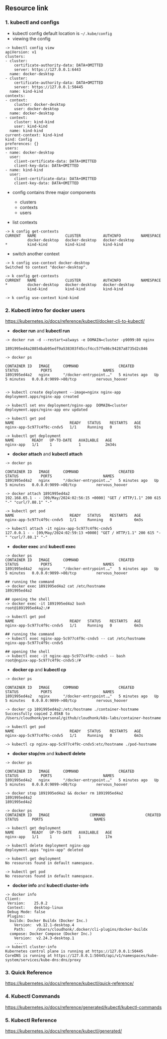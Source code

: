 ## Resource link

### 1. kubectl and configs

- kubectl config default location is `~/.kube/config`
- viewing the config
```shell
-> kubectl config view
apiVersion: v1
clusters:
- cluster:
    certificate-authority-data: DATA+OMITTED
    server: https://127.0.0.1:6443
  name: docker-desktop
- cluster:
    certificate-authority-data: DATA+OMITTED
    server: https://127.0.0.1:50445
  name: kind-kind
contexts:
- context:
    cluster: docker-desktop
    user: docker-desktop
  name: docker-desktop
- context:
    cluster: kind-kind
    user: kind-kind
  name: kind-kind
current-context: kind-kind
kind: Config
preferences: {}
users:
- name: docker-desktop
  user:
    client-certificate-data: DATA+OMITTED
    client-key-data: DATA+OMITTED
- name: kind-kind
  user:
    client-certificate-data: DATA+OMITTED
    client-key-data: DATA+OMITTED
```
- config contains three major components
  - clusters
  - contexts
  - users

- list contexts
```shell
-> k config get-contexts
CURRENT   NAME             CLUSTER          AUTHINFO         NAMESPACE
          docker-desktop   docker-desktop   docker-desktop   
*         kind-kind        kind-kind        kind-kind
```
- switch another context
```shell
-> k config use-context docker-desktop
Switched to context "docker-desktop".

-> k config get-contexts
CURRENT   NAME             CLUSTER          AUTHINFO         NAMESPACE
*         docker-desktop   docker-desktop   docker-desktop   
          kind-kind        kind-kind        kind-kind

-> k config use-context kind-kind
```

### 2. Kubectl intro for docker users

https://kubernetes.io/docs/reference/kubectl/docker-cli-to-kubectl/

- **docker run** and **kubectl run**
```shell
-> docker run -d --restart=always -e DOMAIN=cluster -p9099:80 nginx

1891995ed4a28854bab95edf9a538303f45ccf4cc57fe86c94287a8735d2c846

-> docker ps

CONTAINER ID   IMAGE      COMMAND                  CREATED         STATUS          PORTS                       NAMES
1891995ed4a2   nginx      "/docker-entrypoint.…"   5 minutes ago   Up 5 minutes   0.0.0.0:9099->80/tcp         nervous_hoover


-> kubectl create deployment --image=nginx nginx-app
deployment.apps/nginx-app created

-> kubectl set env deployment/nginx-app  DOMAIN=cluster
deployment.apps/nginx-app env updated

-> kubectl get pod
NAME                         READY   STATUS    RESTARTS   AGE
nginx-app-5c977c4f9c-cndv5   1/1     Running   0          93s

-> kubectl get deployment
NAME        READY   UP-TO-DATE   AVAILABLE   AGE
nginx-app   1/1     1            1           2m34s
```

- **docker attach** and **kubectl attach**

```shell
-> docker ps

CONTAINER ID   IMAGE      COMMAND                  CREATED         STATUS          PORTS                       NAMES
1891995ed4a2   nginx      "/docker-entrypoint.…"   5 minutes ago   Up 5 minutes   0.0.0.0:9099->80/tcp         nervous_hoover

-> docker attach 1891995ed4a2
192.168.65.1 - - [09/May/2024:02:56:15 +0000] "GET / HTTP/1.1" 200 615 "-" "curl/7.88.1" "-"

-> kubectl get pod
NAME                         READY   STATUS    RESTARTS   AGE
nginx-app-5c977c4f9c-cndv5   1/1     Running   0          6m3s

-> kubectl attach -it nginx-app-5c977c4f9c-cndv5
127.0.0.1 - - [09/May/2024:02:59:13 +0000] "GET / HTTP/1.1" 200 615 "-" "curl/7.88.1" "-"

```

- **docker exec** and **kubectl exec**

```shell
-> docker ps
CONTAINER ID   IMAGE      COMMAND                  CREATED         STATUS          PORTS                       NAMES
1891995ed4a2   nginx      "/docker-entrypoint.…"   5 minutes ago   Up 5 minutes   0.0.0.0:9099->80/tcp         nervous_hoover

## running the command
-> docker exec 1891995ed4a2 cat /etc/hostname
1891995ed4a2

## opening the shell
-> docker exec -it 1891995ed4a2 bash
root@1891995ed4a2:/# 

-> kubectl get pod
NAME                         READY   STATUS    RESTARTS   AGE
nginx-app-5c977c4f9c-cndv5   1/1     Running   0          6m3s

## running the command
-> kubectl exec nginx-app-5c977c4f9c-cndv5 -- cat /etc/hostname
nginx-app-5c977c4f9c-cndv5

## opening the shell
-> kubectl exec -it nginx-app-5c977c4f9c-cndv5 -- bash
root@nginx-app-5c977c4f9c-cndv5:/# 
```

- **docker cp** and **kubectl cp**
```shell
-> docker ps

CONTAINER ID   IMAGE      COMMAND                  CREATED         STATUS          PORTS                       NAMES
1891995ed4a2   nginx      "/docker-entrypoint.…"   5 minutes ago   Up 5 minutes   0.0.0.0:9099->80/tcp         nervous_hoover

-> docker cp 1891995ed4a2:/etc/hostname ./container-hostname
Successfully copied 2.05kB to /Users/cloudhonk/personal/github/cloudhonk/k8s-labs/container-hostname

-> kubectl get pod
NAME                         READY   STATUS    RESTARTS   AGE
nginx-app-5c977c4f9c-cndv5   1/1     Running   0          6m3s

-> kubectl cp nginx-app-5c977c4f9c-cndv5:etc/hostname ./pod-hostname
```

- **docker stop/rm** and **kubectl delete**

```shell
-> docker ps

CONTAINER ID   IMAGE      COMMAND                  CREATED         STATUS          PORTS                       NAMES
1891995ed4a2   nginx      "/docker-entrypoint.…"   5 minutes ago   Up 5 minutes   0.0.0.0:9099->80/tcp         nervous_hoover

-> docker stop 1891995ed4a2 && docker rm 1891995ed4a2
1891995ed4a2
1891995ed4a2

-> docker ps
CONTAINER ID   IMAGE                  COMMAND                  CREATED       STATUS      PORTS                       NAMES

-> kubectl get deployment
NAME        READY   UP-TO-DATE   AVAILABLE   AGE
nginx-app   1/1     1            1           17m

-> kubectl delete deployment nginx-app
deployment.apps "nginx-app" deleted

-> kubectl get deployment
No resources found in default namespace.

-> kubectl get pod
No resources found in default namespace.
```

- **docker info** and **kubectl cluster-info**

```shell
-> docker info
Client:
 Version:    25.0.2
 Context:    desktop-linux
 Debug Mode: false
 Plugins:
  buildx: Docker Buildx (Docker Inc.)
    Version:  v0.12.1-desktop.4
    Path:     /Users/cloudhonk/.docker/cli-plugins/docker-buildx
  compose: Docker Compose (Docker Inc.)
    Version:  v2.24.3-desktop.1
    ....
-> kubectl cluster-info
Kubernetes control plane is running at https://127.0.0.1:50445
CoreDNS is running at https://127.0.0.1:50445/api/v1/namespaces/kube-system/services/kube-dns:dns/proxy
```

### 3. Quick Reference
https://kubernetes.io/docs/reference/kubectl/quick-reference/

### 4. Kubectl Commands
https://kubernetes.io/docs/reference/generated/kubectl/kubectl-commands

### 5. Kubectl Reference
https://kubernetes.io/docs/reference/kubectl/generated/